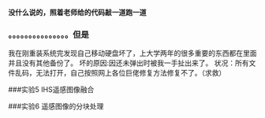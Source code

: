 **没什么说的，照着老师给的代码敲一道跑一道**
### 。。。。。。。。。。。。。。。但是
我在刚重装系统完发现自己移动硬盘坏了，上大学两年的很多重要的东西都在里面并且没有其他备份了。
坏的原因:因还未弹出时被我一手扯出来了。
状况：所有文件乱码，无法打开，自己按照网上各位巨佬修复方法修复不了。（求救）

###实验5 IHS遥感图像融合

###实验6 遥感图像的分块处理

